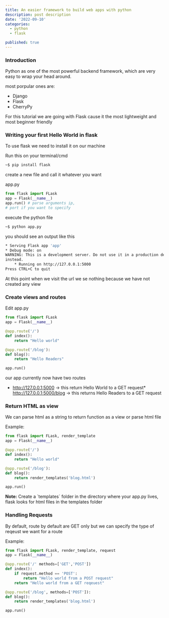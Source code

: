 ```yaml
---
title: An easier framework to build web apps with python
description: post description
date: '2022-09-10'
categories:
  - python
  - flask

published: true
---
```


### Introduction

Python as one of the most powerful backend framework, which are very easy to wrap your head around.

most porpular ones are:

- Django
- Flask
- CherryPy

For this tutorial we are going with Flask cause it the most lightweight and most beginner friendly

### Writing your first Hello World in flask

To use flask we need to install it on our machine

Run this on your terminal/cmd

```bash
~$ pip install flask
```

create a new file and call it whatever you want

app.py

```python
from flask import FLask
app = Flask(__name__)
app.run() # parse arguments ip,
# port if you want to specify
```

execute the python file

```bash
~$ python app.py
```

you should see an output like this

```bash
* Serving Flask app 'app'
* Debug mode: on
WARNING: This is a development server. Do not use it in a production deployment. Use a production WSGI server
instead.
    * Running on http://127.0.0.1:5000
Press CTRL+C to quit
```

At this point when we visit the url we se nothing because we have not created any view

### Create views and routes

Edit app.py

```python
from flask import FLask
app = Flask(__name__)

@app.route('/')
def index():
    return "Hello world"

@app.route('/blog'):
def blog():
    return "Hello Readers"

app.run()
```

our app currently now have two routes

- http://127.0.0.1:5000
  \-> this return Hello World to a GET request\* http://127.0.0.1:5000/blog
  \-> this returns Hello Readers to a GET request

### Return HTML as view

We can parse html as a string to return function as a view or parse html file

Example:

```python
from flask import FLask, render_template
app = Flask(__name__)

@app.route('/')
def index():
    return "Hello world"

@app.route('/blog'):
def blog():
    return render_templates('blog.html')

app.run()
```

**Note:** Create a \`templates\` folder in the directory where your app.py lives, flask looks for html files in the templates folder

### Handling Requests

By default, route by default are GET only but we can specify the type of reqeust we want for a route

Example:

```python
from flask import FLask, render_template, request
app = Flask(__name__)

@app.route('/' methods=['GET','POST'])
def index():
    if request.method == 'POST':
        return "Hello world from a POST request"
    return "Hello world from a GET reqeuest"

@app.route('/blog', methods=['POST']):
def blog():
    return render_templates('blog.html')

app.run()
```
